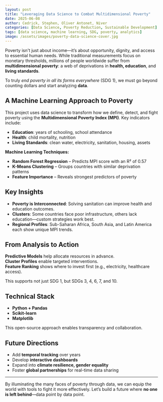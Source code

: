 ```yaml
---
layout: post
title: "Leveraging Data Science to Combat Multidimensional Poverty"
date: 2025-06-08
author: Cedrick, Stephen, Oliver Antonet, Niver
categories: [Data Science, Poverty Reduction, Sustainable Development]
tags: [data science, machine learning, SDG, poverty, analytics]
image: /assets/images/poverty-data-science-cover.jpg
---
```


Poverty isn't just about income—it’s about opportunity, dignity, and access to essential human needs. While traditional measurements focus on monetary thresholds, millions of people worldwide suffer from **multidimensional poverty**: a web of deprivations in **health, education**, and **living standards**.

To truly *end poverty in all its forms everywhere* (SDG 1), we must go beyond counting dollars and start analyzing **data**.

## A Machine Learning Approach to Poverty

This project uses data science to transform how we define, detect, and fight poverty using the **Multidimensional Poverty Index (MPI)**. Key indicators include:

- **Education**: years of schooling, school attendance  
- **Health**: child mortality, nutrition  
- **Living Standards**: clean water, electricity, sanitation, housing, assets

**Machine Learning Techniques:**

- **Random Forest Regression** – Predicts MPI score with an R² of 0.57  
- **K-Means Clustering** – Groups countries with similar deprivation patterns  
- **Feature Importance** – Reveals strongest predictors of poverty

## Key Insights

- **Poverty is Interconnected**: Solving sanitation can improve health and education outcomes.
- **Clusters**: Some countries face poor infrastructure, others lack education—custom strategies work best.
- **Regional Profiles**: Sub-Saharan Africa, South Asia, and Latin America each show unique MPI trends.

## From Analysis to Action

**Predictive Models** help allocate resources in advance.  
**Cluster Profiles** enable targeted interventions.  
**Feature Ranking** shows where to invest first (e.g., electricity, healthcare access).

This supports not just SDG 1, but SDGs 3, 4, 6, 7, and 10.

## Technical Stack

- **Python + Pandas**
- **Scikit-learn**
- **Matplotlib**

This open-source approach enables transparency and collaboration.

## Future Directions

- Add **temporal tracking** over years  
- Develop **interactive dashboards**  
- Expand into **climate resilience, gender equality**  
- Foster **global partnerships** for real-time data sharing

---

By illuminating the many faces of poverty through data, we can equip the world with tools to fight it more effectively. Let’s build a future where **no one is left behind**—data point by data point.
